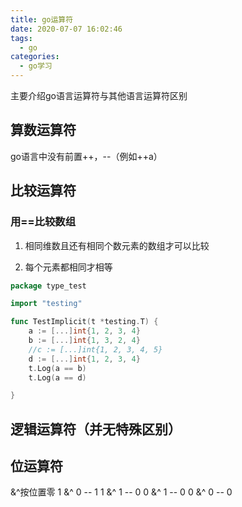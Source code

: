 ```yaml
---
title: go运算符
date: 2020-07-07 16:02:46
tags:
  - go
categories:
  - go学习
---
```


主要介绍go语言运算符与其他语言运算符区别

<!-- more -->

## 算数运算符

go语言中没有前置++，--（例如++a）

## 比较运算符

### 用==比较数组

1. 相同维数且还有相同个数元素的数组才可以比较

2. 每个元素都相同才相等

```go
package type_test

import "testing"

func TestImplicit(t *testing.T) {
	a := [...]int{1, 2, 3, 4}
	b := [...]int{1, 3, 2, 4}
	//c := [...]int{1, 2, 3, 4, 5}
	d := [...]int{1, 2, 3, 4}
	t.Log(a == b)
	t.Log(a == d)

}

```

## 逻辑运算符（并无特殊区别）

## 位运算符

&^按位置零
1 &^ 0 -- 1
1 &^ 1 -- 0
0 &^ 1 -- 0
0 &^ 0 -- 0
